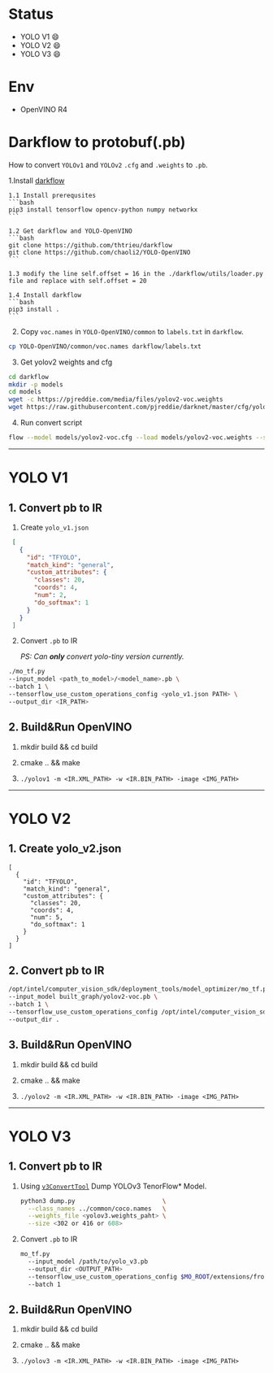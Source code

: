 # Status

- YOLO V1 :smile:
- YOLO V2 :smile:
- YOLO V3 :smile:

# Env

- OpenVINO R4

# Darkflow to protobuf(.pb)

How to convert `YOLOv1` and `YOLOv2` `.cfg` and `.weights` to `.pb`.

1.Install [darkflow](https://github.com/thtrieu/darkflow)

    1.1 Install prerequsites
    ```bash
    pip3 install tensorflow opencv-python numpy networkx
    ```

    1.2 Get darkflow and YOLO-OpenVINO
    ```bash
    git clone https://github.com/thtrieu/darkflow
    git clone https://github.com/chaoli2/YOLO-OpenVINO
    ```

    1.3 modify the line self.offset = 16 in the ./darkflow/utils/loader.py file and replace with self.offset = 20

    1.4 Install darkflow
    ```bash
    pip3 install .
    ```

2. Copy `voc.names` in `YOLO-OpenVINO/common` to `labels.txt` in `darkflow`.
```bash
cp YOLO-OpenVINO/common/voc.names darkflow/labels.txt
```

3. Get yolov2 weights and cfg 
```bash
cd darkflow
mkdir -p models
cd models
wget -c https://pjreddie.com/media/files/yolov2-voc.weights
wget https://raw.githubusercontent.com/pjreddie/darknet/master/cfg/yolov2-voc.cfg

```

4. Run convert script
```bash
flow --model models/yolov2-voc.cfg --load models/yolov2-voc.weights --savepb
```

---

# YOLO V1

## 1. Convert pb to IR

1. Create `yolo_v1.json`

```json
 [
   {
     "id": "TFYOLO",
     "match_kind": "general",
     "custom_attributes": {
       "classes": 20,
       "coords": 4,
       "num": 2,
       "do_softmax": 1
     }
   }
 ]
```

2. Convert `.pb` to IR

    *PS: Can **only** convert yolo-tiny version currently.*

```bash
./mo_tf.py
--input_model <path_to_model>/<model_name>.pb \
--batch 1 \
--tensorflow_use_custom_operations_config <yolo_v1.json PATH> \
--output_dir <IR_PATH>
```

## 2. Build&Run OpenVINO

1. mkdir build && cd build

2. cmake .. && make

3. `./yolov1 -m <IR.XML_PATH> -w <IR.BIN_PATH> -image <IMG_PATH>`

---

# YOLO V2

## 1. Create yolo_v2.json 
```
[
  {
    "id": "TFYOLO",
    "match_kind": "general",
    "custom_attributes": {
      "classes": 20,
      "coords": 4,
      "num": 5,
      "do_softmax": 1
    }
  }
]
```

## 2. Convert pb to IR

```bash
/opt/intel/computer_vision_sdk/deployment_tools/model_optimizer/mo_tf.py \
--input_model built_graph/yolov2-voc.pb \
--batch 1 \
--tensorflow_use_custom_operations_config /opt/intel/computer_vision_sdk/deployment_tools/model_optimizer/extensions/front/tf/yolo_v1_v2.json \
--output_dir .
```

## 3. Build&Run OpenVINO

1. mkdir build && cd build

2. cmake .. && make

3. `./yolov2 -m <IR.XML_PATH> -w <IR.BIN_PATH> -image <IMG_PATH>`

---

# YOLO V3

## 1. Convert pb to IR

1. Using [`v3ConvertTool`](./v3ConvertTool/) Dump YOLOv3 TenorFlow* Model.

    ```bash
    python3 dump.py                        \
      --class_names ../common/coco.names   \
      --weights_file <yolov3.weights_paht> \
      --size <302 or 416 or 608>
    ```

2. Convert `.pb` to IR

	```bash
    mo_tf.py
      --input_model /path/to/yolo_v3.pb
      --output_dir <OUTPUT_PATH>
      --tensorflow_use_custom_operations_config $MO_ROOT/extensions/front/tf/yolo_v3.json
      --batch 1
	```

## 2. Build&Run OpenVINO

1. mkdir build && cd build

2. cmake .. && make

3. `./yolov3 -m <IR.XML_PATH> -w <IR.BIN_PATH> -image <IMG_PATH>`
